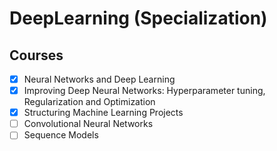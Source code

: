 # DeepLearning (Specialization)

## Courses
- [X] Neural Networks and Deep Learning
- [X] Improving Deep Neural Networks: Hyperparameter tuning, Regularization and Optimization
- [X] Structuring Machine Learning Projects
- [ ] Convolutional Neural Networks
- [ ] Sequence Models